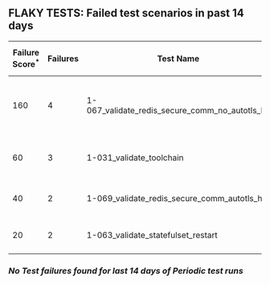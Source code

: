 ## FLAKY TESTS: Failed test scenarios in past 14 days
| Failure Score<sup>*</sup> | Failures | Test Name | Last Seen | PR List and Logs 
|---|---|---|---|---|
| 160 | 4 | 1-067_validate_redis_secure_comm_no_autotls_ha  | 0 days ago | 4: [#738](https://github.com/redhat-developer/gitops-operator/pull/738)<sup>[1](https://storage.googleapis.com/test-platform-results/pr-logs/pull/redhat-developer_gitops-operator/738/pull-ci-redhat-developer-gitops-operator-master-v4.13-kuttl-parallel/1803918058775908352/build-log.txt)</sup> [#737](https://github.com/redhat-developer/gitops-operator/pull/737)<sup>[1](https://storage.googleapis.com/test-platform-results/pr-logs/pull/redhat-developer_gitops-operator/737/pull-ci-redhat-developer-gitops-operator-master-v4.13-kuttl-parallel/1804397999082704896/build-log.txt)</sup> [#724](https://github.com/redhat-developer/gitops-operator/pull/724)<sup>[1](https://storage.googleapis.com/test-platform-results/pr-logs/pull/redhat-developer_gitops-operator/724/pull-ci-redhat-developer-gitops-operator-master-v4.14-kuttl-parallel/1800096522633744384/build-log.txt)</sup> [#653](https://github.com/redhat-developer/gitops-operator/pull/653)<sup>[1](https://storage.googleapis.com/test-platform-results/pr-logs/pull/redhat-developer_gitops-operator/653/pull-ci-redhat-developer-gitops-operator-master-v4.12-kuttl-parallel/1804414264157409280/build-log.txt)</sup> 
| 60 | 3 | 1-031_validate_toolchain  | 0 days ago | 2: [#738](https://github.com/redhat-developer/gitops-operator/pull/738)<sup>[1](https://storage.googleapis.com/test-platform-results/pr-logs/pull/redhat-developer_gitops-operator/738/pull-ci-redhat-developer-gitops-operator-master-v4.12-kuttl-parallel/1804396612567437312/build-log.txt)</sup> [#736](https://github.com/redhat-developer/gitops-operator/pull/736)<sup>[1](https://storage.googleapis.com/test-platform-results/pr-logs/pull/redhat-developer_gitops-operator/736/pull-ci-redhat-developer-gitops-operator-master-v4.13-kuttl-parallel/1800900059718488064/build-log.txt), [2](https://storage.googleapis.com/test-platform-results/pr-logs/pull/redhat-developer_gitops-operator/736/pull-ci-redhat-developer-gitops-operator-master-v4.14-kuttl-parallel/1800959254786478080/build-log.txt)</sup> 
| 40 | 2 | 1-069_validate_redis_secure_comm_autotls_ha  | 0 days ago | 2: [#736](https://github.com/redhat-developer/gitops-operator/pull/736)<sup>[1](https://storage.googleapis.com/test-platform-results/pr-logs/pull/redhat-developer_gitops-operator/736/pull-ci-redhat-developer-gitops-operator-master-v4.14-kuttl-parallel/1801219887897513984/build-log.txt)</sup> [#653](https://github.com/redhat-developer/gitops-operator/pull/653)<sup>[1](https://storage.googleapis.com/test-platform-results/pr-logs/pull/redhat-developer_gitops-operator/653/pull-ci-redhat-developer-gitops-operator-master-v4.14-kuttl-parallel/1804414289130295296/build-log.txt)</sup> 
| 20 | 2 | 1-063_validate_statefulset_restart  | 2 days ago | 2: [#736](https://github.com/redhat-developer/gitops-operator/pull/736)<sup>[1](https://storage.googleapis.com/test-platform-results/pr-logs/pull/redhat-developer_gitops-operator/736/pull-ci-redhat-developer-gitops-operator-master-v4.14-kuttl-parallel/1801219887897513984/build-log.txt)</sup> [#724](https://github.com/redhat-developer/gitops-operator/pull/724)<sup>[1](https://storage.googleapis.com/test-platform-results/pr-logs/pull/redhat-developer_gitops-operator/724/pull-ci-redhat-developer-gitops-operator-master-v4.14-kuttl-parallel/1803753650934255616/build-log.txt)</sup> 

### *No Test failures found for last 14 days of __Periodic__ test runs*

